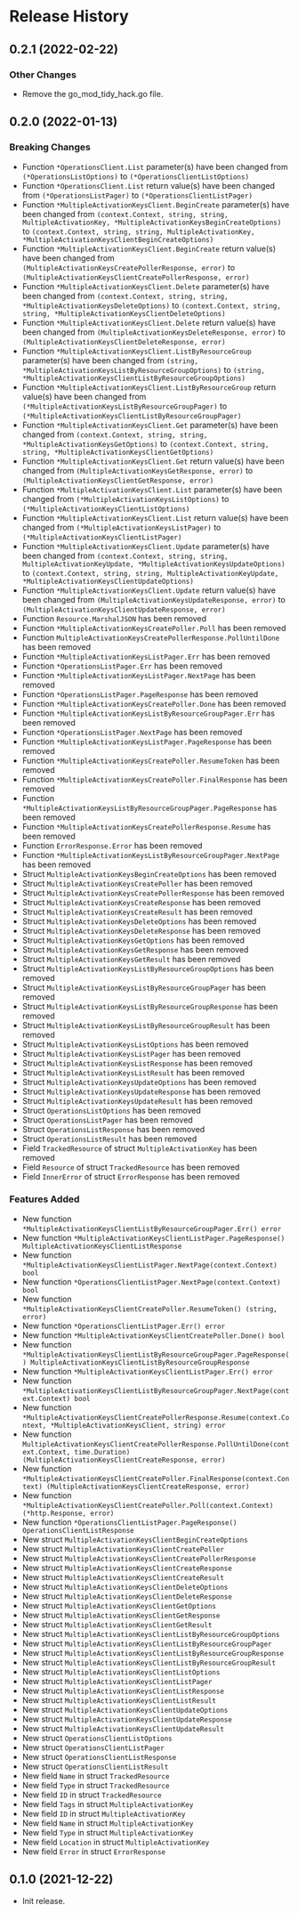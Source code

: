 # Release History

## 0.2.1 (2022-02-22)

### Other Changes

- Remove the go_mod_tidy_hack.go file.

## 0.2.0 (2022-01-13)
### Breaking Changes

- Function `*OperationsClient.List` parameter(s) have been changed from `(*OperationsListOptions)` to `(*OperationsClientListOptions)`
- Function `*OperationsClient.List` return value(s) have been changed from `(*OperationsListPager)` to `(*OperationsClientListPager)`
- Function `*MultipleActivationKeysClient.BeginCreate` parameter(s) have been changed from `(context.Context, string, string, MultipleActivationKey, *MultipleActivationKeysBeginCreateOptions)` to `(context.Context, string, string, MultipleActivationKey, *MultipleActivationKeysClientBeginCreateOptions)`
- Function `*MultipleActivationKeysClient.BeginCreate` return value(s) have been changed from `(MultipleActivationKeysCreatePollerResponse, error)` to `(MultipleActivationKeysClientCreatePollerResponse, error)`
- Function `*MultipleActivationKeysClient.Delete` parameter(s) have been changed from `(context.Context, string, string, *MultipleActivationKeysDeleteOptions)` to `(context.Context, string, string, *MultipleActivationKeysClientDeleteOptions)`
- Function `*MultipleActivationKeysClient.Delete` return value(s) have been changed from `(MultipleActivationKeysDeleteResponse, error)` to `(MultipleActivationKeysClientDeleteResponse, error)`
- Function `*MultipleActivationKeysClient.ListByResourceGroup` parameter(s) have been changed from `(string, *MultipleActivationKeysListByResourceGroupOptions)` to `(string, *MultipleActivationKeysClientListByResourceGroupOptions)`
- Function `*MultipleActivationKeysClient.ListByResourceGroup` return value(s) have been changed from `(*MultipleActivationKeysListByResourceGroupPager)` to `(*MultipleActivationKeysClientListByResourceGroupPager)`
- Function `*MultipleActivationKeysClient.Get` parameter(s) have been changed from `(context.Context, string, string, *MultipleActivationKeysGetOptions)` to `(context.Context, string, string, *MultipleActivationKeysClientGetOptions)`
- Function `*MultipleActivationKeysClient.Get` return value(s) have been changed from `(MultipleActivationKeysGetResponse, error)` to `(MultipleActivationKeysClientGetResponse, error)`
- Function `*MultipleActivationKeysClient.List` parameter(s) have been changed from `(*MultipleActivationKeysListOptions)` to `(*MultipleActivationKeysClientListOptions)`
- Function `*MultipleActivationKeysClient.List` return value(s) have been changed from `(*MultipleActivationKeysListPager)` to `(*MultipleActivationKeysClientListPager)`
- Function `*MultipleActivationKeysClient.Update` parameter(s) have been changed from `(context.Context, string, string, MultipleActivationKeyUpdate, *MultipleActivationKeysUpdateOptions)` to `(context.Context, string, string, MultipleActivationKeyUpdate, *MultipleActivationKeysClientUpdateOptions)`
- Function `*MultipleActivationKeysClient.Update` return value(s) have been changed from `(MultipleActivationKeysUpdateResponse, error)` to `(MultipleActivationKeysClientUpdateResponse, error)`
- Function `Resource.MarshalJSON` has been removed
- Function `*MultipleActivationKeysCreatePoller.Poll` has been removed
- Function `MultipleActivationKeysCreatePollerResponse.PollUntilDone` has been removed
- Function `*MultipleActivationKeysListPager.Err` has been removed
- Function `*OperationsListPager.Err` has been removed
- Function `*MultipleActivationKeysListPager.NextPage` has been removed
- Function `*OperationsListPager.PageResponse` has been removed
- Function `*MultipleActivationKeysCreatePoller.Done` has been removed
- Function `*MultipleActivationKeysListByResourceGroupPager.Err` has been removed
- Function `*OperationsListPager.NextPage` has been removed
- Function `*MultipleActivationKeysListPager.PageResponse` has been removed
- Function `*MultipleActivationKeysCreatePoller.ResumeToken` has been removed
- Function `*MultipleActivationKeysCreatePoller.FinalResponse` has been removed
- Function `*MultipleActivationKeysListByResourceGroupPager.PageResponse` has been removed
- Function `*MultipleActivationKeysCreatePollerResponse.Resume` has been removed
- Function `ErrorResponse.Error` has been removed
- Function `*MultipleActivationKeysListByResourceGroupPager.NextPage` has been removed
- Struct `MultipleActivationKeysBeginCreateOptions` has been removed
- Struct `MultipleActivationKeysCreatePoller` has been removed
- Struct `MultipleActivationKeysCreatePollerResponse` has been removed
- Struct `MultipleActivationKeysCreateResponse` has been removed
- Struct `MultipleActivationKeysCreateResult` has been removed
- Struct `MultipleActivationKeysDeleteOptions` has been removed
- Struct `MultipleActivationKeysDeleteResponse` has been removed
- Struct `MultipleActivationKeysGetOptions` has been removed
- Struct `MultipleActivationKeysGetResponse` has been removed
- Struct `MultipleActivationKeysGetResult` has been removed
- Struct `MultipleActivationKeysListByResourceGroupOptions` has been removed
- Struct `MultipleActivationKeysListByResourceGroupPager` has been removed
- Struct `MultipleActivationKeysListByResourceGroupResponse` has been removed
- Struct `MultipleActivationKeysListByResourceGroupResult` has been removed
- Struct `MultipleActivationKeysListOptions` has been removed
- Struct `MultipleActivationKeysListPager` has been removed
- Struct `MultipleActivationKeysListResponse` has been removed
- Struct `MultipleActivationKeysListResult` has been removed
- Struct `MultipleActivationKeysUpdateOptions` has been removed
- Struct `MultipleActivationKeysUpdateResponse` has been removed
- Struct `MultipleActivationKeysUpdateResult` has been removed
- Struct `OperationsListOptions` has been removed
- Struct `OperationsListPager` has been removed
- Struct `OperationsListResponse` has been removed
- Struct `OperationsListResult` has been removed
- Field `TrackedResource` of struct `MultipleActivationKey` has been removed
- Field `Resource` of struct `TrackedResource` has been removed
- Field `InnerError` of struct `ErrorResponse` has been removed

### Features Added

- New function `*MultipleActivationKeysClientListByResourceGroupPager.Err() error`
- New function `*MultipleActivationKeysClientListPager.PageResponse() MultipleActivationKeysClientListResponse`
- New function `*MultipleActivationKeysClientListPager.NextPage(context.Context) bool`
- New function `*OperationsClientListPager.NextPage(context.Context) bool`
- New function `*MultipleActivationKeysClientCreatePoller.ResumeToken() (string, error)`
- New function `*OperationsClientListPager.Err() error`
- New function `*MultipleActivationKeysClientCreatePoller.Done() bool`
- New function `*MultipleActivationKeysClientListByResourceGroupPager.PageResponse() MultipleActivationKeysClientListByResourceGroupResponse`
- New function `*MultipleActivationKeysClientListPager.Err() error`
- New function `*MultipleActivationKeysClientListByResourceGroupPager.NextPage(context.Context) bool`
- New function `*MultipleActivationKeysClientCreatePollerResponse.Resume(context.Context, *MultipleActivationKeysClient, string) error`
- New function `MultipleActivationKeysClientCreatePollerResponse.PollUntilDone(context.Context, time.Duration) (MultipleActivationKeysClientCreateResponse, error)`
- New function `*MultipleActivationKeysClientCreatePoller.FinalResponse(context.Context) (MultipleActivationKeysClientCreateResponse, error)`
- New function `*MultipleActivationKeysClientCreatePoller.Poll(context.Context) (*http.Response, error)`
- New function `*OperationsClientListPager.PageResponse() OperationsClientListResponse`
- New struct `MultipleActivationKeysClientBeginCreateOptions`
- New struct `MultipleActivationKeysClientCreatePoller`
- New struct `MultipleActivationKeysClientCreatePollerResponse`
- New struct `MultipleActivationKeysClientCreateResponse`
- New struct `MultipleActivationKeysClientCreateResult`
- New struct `MultipleActivationKeysClientDeleteOptions`
- New struct `MultipleActivationKeysClientDeleteResponse`
- New struct `MultipleActivationKeysClientGetOptions`
- New struct `MultipleActivationKeysClientGetResponse`
- New struct `MultipleActivationKeysClientGetResult`
- New struct `MultipleActivationKeysClientListByResourceGroupOptions`
- New struct `MultipleActivationKeysClientListByResourceGroupPager`
- New struct `MultipleActivationKeysClientListByResourceGroupResponse`
- New struct `MultipleActivationKeysClientListByResourceGroupResult`
- New struct `MultipleActivationKeysClientListOptions`
- New struct `MultipleActivationKeysClientListPager`
- New struct `MultipleActivationKeysClientListResponse`
- New struct `MultipleActivationKeysClientListResult`
- New struct `MultipleActivationKeysClientUpdateOptions`
- New struct `MultipleActivationKeysClientUpdateResponse`
- New struct `MultipleActivationKeysClientUpdateResult`
- New struct `OperationsClientListOptions`
- New struct `OperationsClientListPager`
- New struct `OperationsClientListResponse`
- New struct `OperationsClientListResult`
- New field `Name` in struct `TrackedResource`
- New field `Type` in struct `TrackedResource`
- New field `ID` in struct `TrackedResource`
- New field `Tags` in struct `MultipleActivationKey`
- New field `ID` in struct `MultipleActivationKey`
- New field `Name` in struct `MultipleActivationKey`
- New field `Type` in struct `MultipleActivationKey`
- New field `Location` in struct `MultipleActivationKey`
- New field `Error` in struct `ErrorResponse`


## 0.1.0 (2021-12-22)

- Init release.
